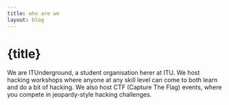 ```yaml
---
title: who are we
layout: blog
---
```


# {title}

We are ITUnderground, a student organisation herer at ITU. We host hacking workshops where anyone at any skill level can come to both learn and do a bit of hacking. We also host CTF (Capture The Flag) events, where you compete in jeopardy-style hacking challenges.
